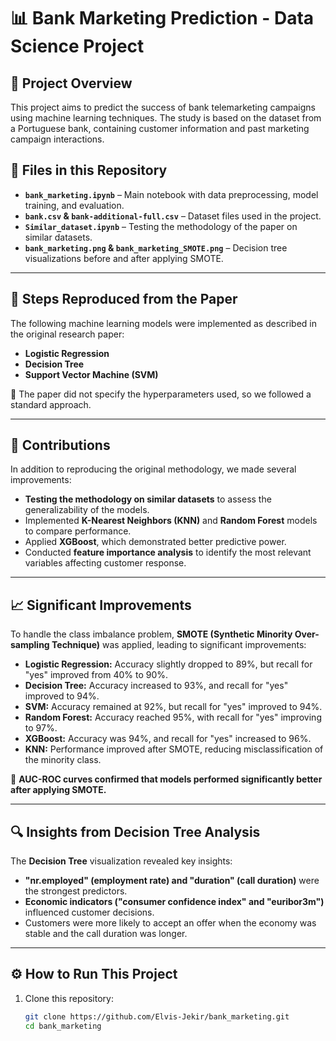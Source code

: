 # 📊 Bank Marketing Prediction - Data Science Project

## 📌 Project Overview
This project aims to predict the success of bank telemarketing campaigns using machine learning techniques. The study is based on the dataset from a Portuguese bank, containing customer information and past marketing campaign interactions.

## 📂 Files in this Repository
- **`bank_marketing.ipynb`** – Main notebook with data preprocessing, model training, and evaluation.
- **`bank.csv` & `bank-additional-full.csv`** – Dataset files used in the project.
- **`Similar_dataset.ipynb`** – Testing the methodology of the paper on similar datasets.
- **`bank_marketing.png` & `bank_marketing_SMOTE.png`** – Decision tree visualizations before and after applying SMOTE.

---

## 📌 Steps Reproduced from the Paper
The following machine learning models were implemented as described in the original research paper:
- **Logistic Regression**
- **Decision Tree**
- **Support Vector Machine (SVM)**

🔹 The paper did not specify the hyperparameters used, so we followed a standard approach.

---

## 🚀 Contributions
In addition to reproducing the original methodology, we made several improvements:
- **Testing the methodology on similar datasets** to assess the generalizability of the models.
- Implemented **K-Nearest Neighbors (KNN)** and **Random Forest** models to compare performance.
- Applied **XGBoost**, which demonstrated better predictive power.
- Conducted **feature importance analysis** to identify the most relevant variables affecting customer response.

---

## 📈 Significant Improvements
To handle the class imbalance problem, **SMOTE (Synthetic Minority Over-sampling Technique)** was applied, leading to significant improvements:
- **Logistic Regression:** Accuracy slightly dropped to 89%, but recall for "yes" improved from 40% to 90%.
- **Decision Tree:** Accuracy increased to 93%, and recall for "yes" improved to 94%.
- **SVM:** Accuracy remained at 92%, but recall for "yes" improved to 94%.
- **Random Forest:** Accuracy reached 95%, with recall for "yes" improving to 97%.
- **XGBoost:** Accuracy was 94%, and recall for "yes" increased to 96%.
- **KNN:** Performance improved after SMOTE, reducing misclassification of the minority class.

📌 **AUC-ROC curves confirmed that models performed significantly better after applying SMOTE.**

---

## 🔍 Insights from Decision Tree Analysis
The **Decision Tree** visualization revealed key insights:
- **"nr.employed" (employment rate) and "duration" (call duration)** were the strongest predictors.
- **Economic indicators ("consumer confidence index" and "euribor3m")** influenced customer decisions.
- Customers were more likely to accept an offer when the economy was stable and the call duration was longer.

---

## ⚙️ How to Run This Project
1. Clone this repository:
   ```bash
   git clone https://github.com/Elvis-Jekir/bank_marketing.git 
   cd bank_marketing
